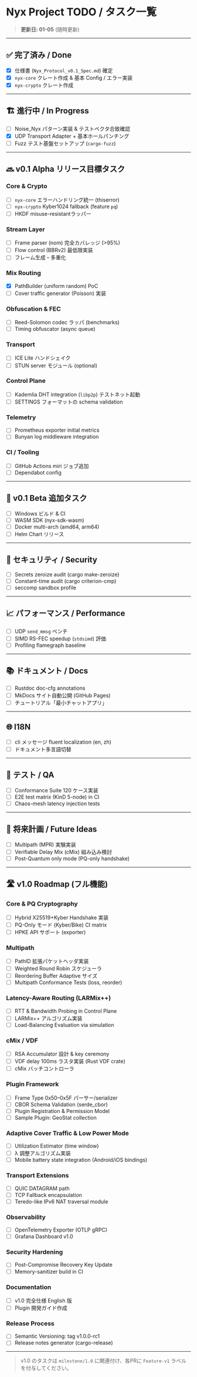 # Nyx Project TODO / タスク一覧

> **更新日: 01-05** (随時更新)

---

## ✅ 完了済み / Done
- [x] 仕様書 (`Nyx_Protocol_v0.1_Spec.md`) 確定
- [x] `nyx-core` クレート作成 & 基本 Config / エラー実装
- [x] `nyx-crypto` クレート作成

---

## 🏗️ 進行中 / In Progress
- [ ] Noise_Nyx パターン実装 & テストベクタ合致確認
- [x] UDP Transport Adapter + 基本ホールパンチング
- [ ] Fuzz テスト基盤セットアップ (`cargo-fuzz`)

---

## 🔜 v0.1 Alpha リリース目標タスク
### Core & Crypto
- [ ] `nyx-core` エラーハンドリング統一 (thiserror)
- [ ] `nyx-crypto` Kyber1024 fallback (feature `pq`)
- [ ] HKDF misuse-resistantラッパー

### Stream Layer
- [ ] Frame parser (nom) 完全カバレッジ (>95%)
- [ ] Flow control (BBRv2) 最低限実装
- [ ] フレーム生成・多重化

### Mix Routing
- [x] PathBuilder (uniform random) PoC
- [ ] Cover traffic generator (Poisson) 実装

### Obfuscation & FEC
- [ ] Reed-Solomon codec ラッパ (benchmarks)
- [ ] Timing obfuscator (async queue)

### Transport
- [ ] ICE Lite ハンドシェイク
- [ ] STUN server モジュール (optional)

### Control Plane
- [ ] Kademlia DHT integration (`libp2p`) テストネット起動
- [ ] SETTINGS フォーマットの schema validation

### Telemetry
- [ ] Prometheus exporter initial metrics
- [ ] Bunyan log middleware integration

### CI / Tooling
- [ ] GitHub Actions miri ジョブ追加
- [ ] Dependabot config

---

## 🚀 v0.1 Beta 追加タスク
- [ ] Windows ビルド & CI
- [ ] WASM SDK (nyx-sdk-wasm)
- [ ] Docker multi-arch (amd64, arm64)
- [ ] Helm Chart リリース

---

## 🔐 セキュリティ / Security
- [ ] Secrets zeroize audit (cargo make-zeroize)
- [ ] Constant-time audit (cargo criterion-cmp)
- [ ] seccomp sandbox profile

---

## 📈 パフォーマンス / Performance
- [ ] UDP `send_mmsg` ベンチ
- [ ] SIMD RS-FEC speedup (`stdsimd`) 評価
- [ ] Profiling flamegraph baseline

---

## 📚 ドキュメント / Docs
- [ ] Rustdoc doc-cfg annotations
- [ ] MkDocs サイト自動公開 (GitHub Pages)
- [ ] チュートリアル「最小チャットアプリ」

---

## 🌐 I18N
- [ ] cli メッセージ fluent localization (en, zh)
- [ ] ドキュメント多言語切替

---

## 🧪 テスト / QA
- [ ] Conformance Suite 120 ケース実装
- [ ] E2E test matrix (KinD 5-node) in CI
- [ ] Chaos-mesh latency injection tests

---

## 🔮 将来計画 / Future Ideas
- [ ] Multipath (MPR) 実験実装
- [ ] Verifiable Delay Mix (cMix) 組み込み検討
- [ ] Post-Quantum only mode (PQ-only handshake)

---

## 🛣️ v1.0 Roadmap (フル機能)
### Core & PQ Cryptography
- [ ] Hybrid X25519+Kyber Handshake 実装
- [ ] PQ-Only モード (Kyber/Bike) CI  matrix
- [ ] HPKE API サポート (exporter)

### Multipath
- [ ] PathID 拡張パケットヘッダ実装
- [ ] Weighted Round Robin スケジューラ
- [ ] Reordering Buffer Adaptive サイズ
- [ ] Multipath Conformance Tests (loss, reorder)

### Latency-Aware Routing (LARMix++)
- [ ] RTT & Bandwidth Probing in Control Plane
- [ ] LARMix++ アルゴリズム実装
- [ ] Load-Balancing Evaluation via simulation

### cMix / VDF
- [ ] RSA Accumulator 設計 & key ceremony
- [ ] VDF delay 100ms ラスタ実装 (Rust VDF crate)
- [ ] cMix バッチコントローラ

### Plugin Framework
- [ ] Frame Type 0x50–0x5F パーサー/serializer
- [ ] CBOR Schema Validation (serde_cbor)
- [ ] Plugin Registration & Permission Model
- [ ] Sample Plugin: GeoStat collection

### Adaptive Cover Traffic & Low Power Mode
- [ ] Utilization Estimator (time window)
- [ ] λ 調整アルゴリズム実装
- [ ] Mobile battery state integration (Android/iOS bindings)

### Transport Extensions
- [ ] QUIC DATAGRAM path
- [ ] TCP Fallback encapsulation
- [ ] Teredo-like IPv6 NAT traversal module

### Observability
- [ ] OpenTelemetry Exporter (OTLP gRPC)
- [ ] Grafana Dashboard v1.0

### Security Hardening
- [ ] Post-Compromise Recovery Key Update
- [ ] Memory-sanitizer build in CI

### Documentation
- [ ] v1.0 完全仕様 English 版
- [ ] Plugin 開発ガイド作成

### Release Process
- [ ] Semantic Versioning: tag v1.0.0-rc1
- [ ] Release notes generator (cargo-release)

---

> v1.0 のタスクは `milestone/1.0` に関連付け、各PRに `Feature-v1` ラベルを付与してください。 